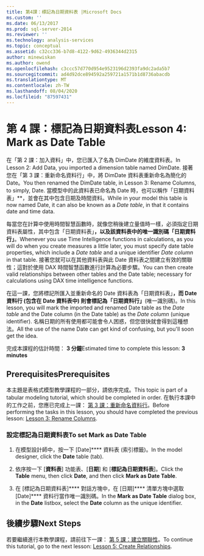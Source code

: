 ```yaml
---
title: 第4課：標記為日期資料表 |Microsoft Docs
ms.custom: ''
ms.date: 06/13/2017
ms.prod: sql-server-2014
ms.reviewer: ''
ms.technology: analysis-services
ms.topic: conceptual
ms.assetid: c32cc336-b7d8-4122-9d62-4936344d2315
author: minewiskan
ms.author: owend
ms.openlocfilehash: c3ccc57d770d954e9523196d2393fa9dc2ada5b7
ms.sourcegitcommit: ad4d92dce894592a259721a1571b1d8736abacdb
ms.translationtype: MT
ms.contentlocale: zh-TW
ms.lasthandoff: 08/04/2020
ms.locfileid: "87597431"
---
```

# <a name="lesson-4-mark-as-date-table"></a><span data-ttu-id="ee22e-102">第 4 課：標記為日期資料表</span><span class="sxs-lookup"><span data-stu-id="ee22e-102">Lesson 4: Mark as Date Table</span></span>
  <span data-ttu-id="ee22e-103">在「第 2 課：加入資料」中，您已匯入了名為 DimDate 的維度資料表。</span><span class="sxs-lookup"><span data-stu-id="ee22e-103">In Lesson 2: Add Data, you imported a dimension table named DimDate.</span></span> <span data-ttu-id="ee22e-104">接著您在「第 3 課：重新命名資料行」中，將 DimDate 資料表重新命名為簡化的 Date。</span><span class="sxs-lookup"><span data-stu-id="ee22e-104">You then renamed the DimDate table, in Lesson 3: Rename Columns, to simply, Date.</span></span> <span data-ttu-id="ee22e-105">當模型中的此資料表已命名為 Date 時，也可以稱作「日期資料表」\*\*，並會在其中包含日期及時間資料。</span><span class="sxs-lookup"><span data-stu-id="ee22e-105">While in your model this table is now named Date, it can also be known as a *Date table*, in that it contains date and time data.</span></span>  
  
 <span data-ttu-id="ee22e-106">每當您在計算中使用時間智慧函數時，就像您稍後建立量值時一樣，必須指定日期資料表屬性，其中包含「日期資料表」**，以及該資料表中的唯一識別碼「日期資料行」**。</span><span class="sxs-lookup"><span data-stu-id="ee22e-106">Whenever you use Time Intelligence functions in calculations, as you will do when you create measures a little later, you must specify date table properties, which include a *Date table* and a unique identifier *Date column* in that table.</span></span> <span data-ttu-id="ee22e-107">接著您就可以在其他資料表與此 Date 資料表之間建立有效的關聯性；這對於使用 DAX 時間智慧函數進行計算為必要步驟。</span><span class="sxs-lookup"><span data-stu-id="ee22e-107">You can then create valid relationships between other tables and the Date table; necessary for calculations using DAX time intelligence functions.</span></span>  
  
 <span data-ttu-id="ee22e-108">在這一課，您將標記所匯入並重新命名的 Date 資料表為「日期資料表」**，而 Date 資料行 (包含在 Date 資料表中) 則會標記為「日期資料行」**(唯一識別碼)。</span><span class="sxs-lookup"><span data-stu-id="ee22e-108">In this lesson, you will mark the imported and renamed Date table as the *Date table* and the Date column (in the Date table) as the *Date column* (unique identifier).</span></span> <span data-ttu-id="ee22e-109">名稱日期的所有使用都可能會令人困惑，但您很快就會得到這種想法。</span><span class="sxs-lookup"><span data-stu-id="ee22e-109">All the use of the name Date can get kind of confusing, but you'll soon get the idea.</span></span>  
  
 <span data-ttu-id="ee22e-110">完成本課程的估計時間： **3 分鐘**</span><span class="sxs-lookup"><span data-stu-id="ee22e-110">Estimated time to complete this lesson: **3 minutes**</span></span>  
  
## <a name="prerequisites"></a><span data-ttu-id="ee22e-111">Prerequisites</span><span class="sxs-lookup"><span data-stu-id="ee22e-111">Prerequisites</span></span>  
 <span data-ttu-id="ee22e-112">本主題是表格式模型教學課程的一部分，請依序完成。</span><span class="sxs-lookup"><span data-stu-id="ee22e-112">This topic is part of a tabular modeling tutorial, which should be completed in order.</span></span> <span data-ttu-id="ee22e-113">在執行本課中的工作之前，您應已完成上一課： [第 3 課：重新命名資料行](rename-columns.md)。</span><span class="sxs-lookup"><span data-stu-id="ee22e-113">Before performing the tasks in this lesson, you should have completed the previous lesson: [Lesson 3: Rename Columns](rename-columns.md).</span></span>  
  
### <a name="to-set-mark-as-date-table"></a><span data-ttu-id="ee22e-114">設定標記為日期資料表</span><span class="sxs-lookup"><span data-stu-id="ee22e-114">To set Mark as Date Table</span></span>  
  
1.  <span data-ttu-id="ee22e-115">在模型設計師中，按一下 [Date]\*\*\*\* 資料表 (索引標籤)。</span><span class="sxs-lookup"><span data-stu-id="ee22e-115">In the model designer, click the **Date** table (tab).</span></span>  
  
2.  <span data-ttu-id="ee22e-116">依序按一下 [**資料表**] 功能表、[**日期**] 和 [**標記為日期資料表**]。</span><span class="sxs-lookup"><span data-stu-id="ee22e-116">Click the **Table** menu, then click **Date**, and then click **Mark as Date Table**.</span></span>  
  
3.  <span data-ttu-id="ee22e-117">在 [標記為日期資料表]\*\*\*\* 對話方塊中，在 [日期]\*\*\*\* 清單方塊中選取 [Date]\*\*\*\* 資料行當作唯一識別碼。</span><span class="sxs-lookup"><span data-stu-id="ee22e-117">In the **Mark as Date Table** dialog box, in the **Date** listbox, select the **Date** column as the unique identifier.</span></span>  
  
## <a name="next-steps"></a><span data-ttu-id="ee22e-118">後續步驟</span><span class="sxs-lookup"><span data-stu-id="ee22e-118">Next Steps</span></span>  
 <span data-ttu-id="ee22e-119">若要繼續進行本教學課程，請前往下一課： [第 5 課：建立關聯性](lesson-4-create-relationships.md)。</span><span class="sxs-lookup"><span data-stu-id="ee22e-119">To continue this tutorial, go to the next lesson: [Lesson 5: Create Relationships](lesson-4-create-relationships.md).</span></span>  
  
  

